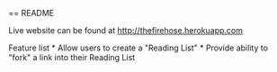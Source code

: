 == README

Live website can be found at http://thefirehose.herokuapp.com


Feature list
    * Allow users to create a "Reading List"
      * Provide ability to "fork" a link into their Reading List

